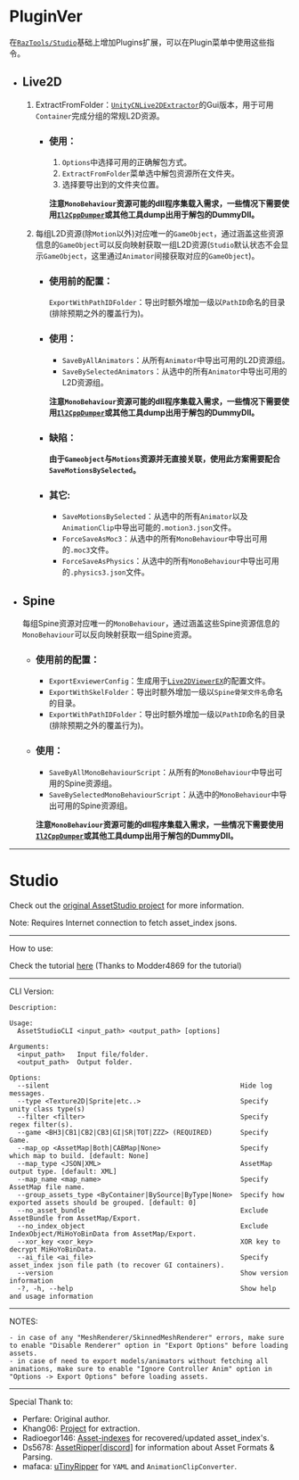 # PluginVer
在[`RazTools/Studio`](https://github.com/RazTools/Studio)基础上增加Plugins扩展，可以在Plugin菜单中使用这些指令。

* ## Live2D
	1. ExtractFromFolder：[`UnityCNLive2DExtractor`](https://github.com/Razmoth/UnityCNLive2DExtractor)的Gui版本，用于可用`Container`完成分组的常规L2D资源。
		* ### 使用：
			1. `Options`中选择可用的正确解包方式。
			2. `ExtractFromFolder`菜单选中解包资源所在文件夹。
			3. 选择要导出到的文件夹位置。
	
			**注意`MonoBehaviour`资源可能的dll程序集载入需求，一些情况下需要使用[`Il2CppDumper`](https://github.com/Perfare/Il2CppDumper)或其他工具dump出用于解包的DummyDll。**

	2. 每组L2D资源(除`Motion`以外)对应唯一的`GameObject`，通过涵盖这些资源信息的`GameObject`可以反向映射获取一组L2D资源(`Studio`默认状态不会显示`GameObject`，这里通过`Animator`间接获取对应的`GameObject`)。
		* ### 使用前的配置：
			`ExportWithPathIDFolder`：导出时额外增加一级以`PathID`命名的目录(排除预期之外的覆盖行为)。
	
		* ### 使用：
			* `SaveByAllAnimators`：从所有`Animator`中导出可用的L2D资源组。
			* `SaveBySelectedAnimators`：从选中的所有`Animator`中导出可用的L2D资源组。
	
			**注意`MonoBehaviour`资源可能的dll程序集载入需求，一些情况下需要使用[`Il2CppDumper`](https://github.com/Perfare/Il2CppDumper)或其他工具dump出用于解包的DummyDll。**
	
		* ### 缺陷：
			**由于`Gameobject`与`Motions`资源并无直接关联，使用此方案需要配合`SaveMotionsBySelected`。**
	
		* ### 其它:
			* `SaveMotionsBySelected`：从选中的所有`Animator`以及`AnimationClip`中导出可能的`.motion3.json`文件。
			* `ForceSaveAsMoc3`：从选中的所有`MonoBehaviour`中导出可用的`.moc3`文件。
			* `ForceSaveAsPhysics`：从选中的所有`MonoBehaviour`中导出可用的`.physics3.json`文件。

* ## Spine
	每组Spine资源对应唯一的`MonoBehaviour`，通过涵盖这些Spine资源信息的`MonoBehaviour`可以反向映射获取一组Spine资源。
	
	* ### 使用前的配置：
		* `ExportExviewerConfig`：生成用于[`Live2DViewerEX`](https://store.steampowered.com/app/616720/Live2DViewerEX/)的配置文件。
		* `ExportWithSkelFolder`：导出时额外增加一级以`Spine骨架文件名`命名的目录。
		* `ExportWithPathIDFolder`：导出时额外增加一级以`PathID`命名的目录(排除预期之外的覆盖行为)。

	* ### 使用：
		* `SaveByAllMonoBehaviourScript`：从所有的`MonoBehaviour`中导出可用的Spine资源组。
		* `SaveBySelectedMonoBehaviourScript`：从选中的`MonoBehaviour`中导出可用的Spine资源组。

		**注意`MonoBehaviour`资源可能的dll程序集载入需求，一些情况下需要使用[`Il2CppDumper`](https://github.com/Perfare/Il2CppDumper)或其他工具dump出用于解包的DummyDll。**
  
******

# Studio
Check out the [original AssetStudio project](https://github.com/Perfare/AssetStudio) for more information.

Note: Requires Internet connection to fetch asset_index jsons.
_____________________________________________________________________________________________________________________________
How to use:

Check the tutorial [here](https://gist.github.com/Modder4869/0f5371f8879607eb95b8e63badca227e) (Thanks to Modder4869 for the tutorial)
_____________________________________________________________________________________________________________________________
CLI Version:
```
Description:

Usage:
  AssetStudioCLI <input_path> <output_path> [options]

Arguments:
  <input_path>   Input file/folder.
  <output_path>  Output folder.

Options:
  --silent                                                Hide log messages.
  --type <Texture2D|Sprite|etc..>                         Specify unity class type(s)
  --filter <filter>                                       Specify regex filter(s).
  --game <BH3|CB1|CB2|CB3|GI|SR|TOT|ZZZ> (REQUIRED)       Specify Game.
  --map_op <AssetMap|Both|CABMap|None>                    Specify which map to build. [default: None]
  --map_type <JSON|XML>                                   AssetMap output type. [default: XML]
  --map_name <map_name>                                   Specify AssetMap file name.
  --group_assets_type <ByContainer|BySource|ByType|None>  Specify how exported assets should be grouped. [default: 0]
  --no_asset_bundle                                       Exclude AssetBundle from AssetMap/Export.
  --no_index_object                                       Exclude IndexObject/MiHoYoBinData from AssetMap/Export.
  --xor_key <xor_key>                                     XOR key to decrypt MiHoYoBinData.
  --ai_file <ai_file>                                     Specify asset_index json file path (to recover GI containers).
  --version                                               Show version information
  -?, -h, --help                                          Show help and usage information
```
_____________________________________________________________________________________________________________________________
NOTES:
```
- in case of any "MeshRenderer/SkinnedMeshRenderer" errors, make sure to enable "Disable Renderer" option in "Export Options" before loading assets.
- in case of need to export models/animators without fetching all animations, make sure to enable "Ignore Controller Anim" option in "Options -> Export Options" before loading assets.
```
_____________________________________________________________________________________________________________________________
Special Thank to:
- Perfare: Original author.
- Khang06: [Project](https://github.com/khang06/genshinblkstuff) for extraction.
- Radioegor146: [Asset-indexes](https://github.com/radioegor146/gi-asset-indexes) for recovered/updated asset_index's.
- Ds5678: [AssetRipper](https://github.com/AssetRipper/AssetRipper)[[discord](https://discord.gg/XqXa53W2Yh)] for information about Asset Formats & Parsing.
- mafaca: [uTinyRipper](https://github.com/mafaca/UtinyRipper) for `YAML` and `AnimationClipConverter`. 
